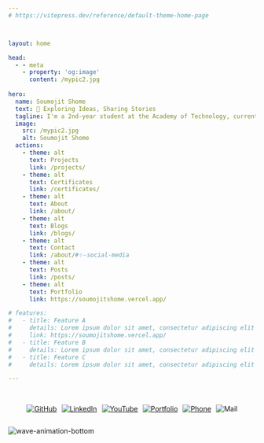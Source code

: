 ```yaml
---
# https://vitepress.dev/reference/default-theme-home-page



layout: home

head:
  - - meta
    - property: 'og:image'
      content: /mypic2.jpg
      
hero:
  name: Soumojit Shome
  text: 🌟 Exploring Ideas, Sharing Stories
  tagline: I'm a 2nd-year student at the Academy of Technology, currently pursuing a degree in Electronics and Communication Engineering (ECE). My passion for technology extends beyond my coursework, as I have a keen interest in web development. I love exploring the world of coding and creating dynamic, user-friendly websites.
  image:
    src: /mypic2.jpg
    alt: Soumojit Shome
  actions:
    - theme: alt
      text: Projects
      link: /projects/
    - theme: alt
      text: Certificates
      link: /certificates/
    - theme: alt
      text: About
      link: /about/
    - theme: alt
      text: Blogs
      link: /blogs/
    - theme: alt
      text: Contact
      link: /about/#✨-social-media
    - theme: alt
      text: Posts
      link: /posts/
    - theme: alt
      text: Portfolio
      link: https://soumojitshome.vercel.app/

# features:
#   - title: Feature A
#     details: Lorem ipsum dolor sit amet, consectetur adipiscing elit
#     link: https://soumojitshome.vercel.app/
#   - title: Feature B
#     details: Lorem ipsum dolor sit amet, consectetur adipiscing elit
#   - title: Feature C
#     details: Lorem ipsum dolor sit amet, consectetur adipiscing elit

---
```


<br>


<div style="display: flex; justify-content: center; flex-wrap: wrap; gap: 10px;">
 
[![GitHub](/assets/badge/github-badge.svg)](https://github.com/Soumojitshome2023) 

[![LinkedIn](/assets/badge/linkedin-badge.svg)](https://www.linkedin.com/in/soumojit-shome-90a190241)
  
[![YouTube](/assets/badge/youtube-badge.svg)](https://youtube.com/@soumojitshome)

[![Portfolio](/assets/badge/Portfolio-badge.svg)](https://soumojitshome.vercel.app/)

[![Phone](/assets/badge/MyPhone-badge.svg)](https://api.whatsapp.com/send/?phone=9062300500&text=Heyy)

![Mail](/assets/badge/MyMail-badge.svg)
  
</div> 

![wave-animation-bottom](/assets/techstacksvg/wave-animation-bottom.svg)